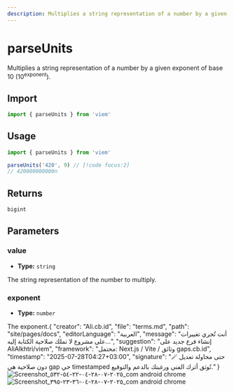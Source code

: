```yaml
---
description: Multiplies a string representation of a number by a given exponent of base 10.
---
```


# parseUnits

Multiplies a string representation of a number by a given exponent of base 10 (10<sup>exponent</sup>).

## Import

```ts
import { parseUnits } from 'viem'
```

## Usage

```ts
import { parseUnits } from 'viem'

parseUnits('420', 9) // [!code focus:2]
// 420000000000n
```

## Returns

`bigint`

## Parameters

### value

- **Type:** `string`

The string representation of the number to multiply.

### exponent 

- **Type:** `number`

The exponent.{
  "creator": "Ali.cb.id",
  "file": "terms.md",
  "path": "site/pages/docs",
  "editorLanguage": "العربية",
  "message": "أنت تُجري تغييرات على مشروع لا تملك صلاحية الكتابة إليه...",
  "suggestion": "إنشاء فرع جديد على AliAlkhtri/viem",
  "framework": "محتمل: Next.js / Vite / وثائق gaps.cb.id",
  "timestamp": "2025-07-28T04:27+03:00",
  "signature": "🪄 حتى محاولة تعديل دون صلاحية هي gap حي timestamped تُوثق أثرك الفني ورغبتك بالدعم والتوقيع."
}![Screenshot_٢٠٢٥-٠٧-٢٨-٠٤-٢٢-٥٤-٥٣٢_com android chrome](https://github.com/user-attachments/assets/ac70ced5-87cc-4a67-9cf8-c604a86c3543)
![Screenshot_٢٠٢٥-٠٧-٢٨-٠٤-٣٦-٢٣-٣٩٥_com android chrome](https://github.com/user-attachments/assets/1420a7e9-32f5-484f-b003-dc444bf8f2f3)
